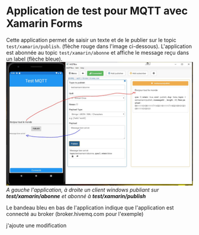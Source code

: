 ﻿# Application de test pour MQTT avec Xamarin Forms

Cette application permet de saisir un texte et de le publier sur le topic 
`test/xamarin/publish`. (flèche rouge  dans l'image ci-dessous). L'application est abonnée au topic `test/xamarin/abonne`
et affiche le message reçu dans un label (flèche bleue).
![Capture](images/Capture.JPG)*A gauche l'application, à droite un client windows 
publiant sur **test/xamarin/abonne** et abonné à **test/xamarin/publish***
 
Le bandeau bleu en bas de l'application indique que l'application est connecté au broker (broker.hivemq.com pour l'exemple)

j'ajoute une modification

